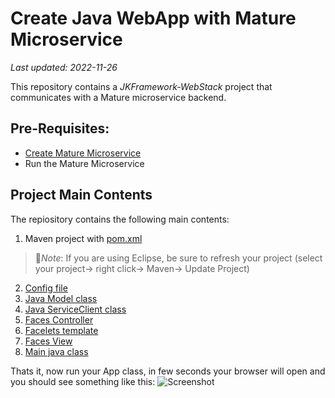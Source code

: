 # Create Java WebApp with Mature Microservice
_Last updated: 2022-11-26_


This repository contains a _JKFramework-WebStack_ project that communicates with a Mature microservice backend.

## Pre-Requisites:
- [Create Mature Microservice](https://github.com/kiswanij/jk-framework-microservice-mature-example)
- Run the Mature Microservice 

## Project Main Contents 
The repiository contains the following main contents: 
1. Maven project with [pom.xml](pom.xml)
  > :page_facing_up:*Note*: If you are using Eclipse, be sure to refresh your project (select your project→ right click→ Maven→ Update Project)
2. [Config file](src/main/resources/config.properties)  
3. [Java Model class](src/main/java/com/app/person/Model.java)    
4. [Java ServiceClient class](src/main/java/com/app/person/ServiceClient.java) 
5. [Faces Controller](src/main/java/com/app/person/Controller.java) 
6. [Facelets template](src/main/webapp/WEB-INF/templates/default.xhtml) 
7. [Faces View](src/main/webapp/index.xhtml)   
8. [Main java class](src/main/java/com/app/App.java)  

Thats it, now run your App class, in few seconds your browser will open and you should see something like this:
![Screenshot](https://user-images.githubusercontent.com/13691980/204082130-f4400514-a056-4acb-a2cf-02696590e924.png)
